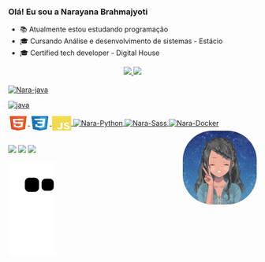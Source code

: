 ### Olá! Eu sou a Narayana Brahmajyoti

- 📚 Atualmente estou estudando programação
- 🎓 Cursando Análise e desenvolvimento de sistemas - Estácio
- 🎓 Certified tech developer - Digital House

<div align="center">
  <a href="https://github.com/Narayana-Brahmajyoti">
  <img height="180em" src="https://github-readme-stats.vercel.app/api?username=Narayana-Brahmajyoti&show_icons=true&theme=midnight-purple&include_all_commits=true&count_private=true"/>
  <img height="180em" src="https://github-readme-stats.vercel.app/api/top-langs/?username=Narayana-Brahmajyoti&layout=compact&langs_count=7&theme=midnight-purple"/>
</div>
<div style="display: inline_block"><br>
  <img align="center" alt="Nara-java" height="30" width="40" src="">

![java](https://github.com/Narayana-Brahmajyoti/Narayana-Brahmajyoti/assets/89326709/f889b85a-860d-4f16-88cc-2ed9ab95ce6e)

  <img align="center" alt="Nara-HTML" height="30" width="40" src="https://raw.githubusercontent.com/devicons/devicon/master/icons/html5/html5-original.svg">
  <img align="center" alt="Nara-CSS" height="30" width="40" src="https://raw.githubusercontent.com/devicons/devicon/master/icons/css3/css3-original.svg">
  <img align="center" alt="Nara-Js" height="30" width="40" src="https://raw.githubusercontent.com/devicons/devicon/master/icons/javascript/javascript-plain.svg">
  <img align="center" alt="Nara-Python" height="30" width="40"src="https://cdn.jsdelivr.net/gh/devicons/devicon/icons/python/python-original.svg">
  <img align="center" alt="Nara-Sass" height="30" width="40"src="https://cdn.jsdelivr.net/gh/devicons/devicon/icons/sass/sass-original.svg">
  <img align="center" alt="Nara-Docker" height="30" width="40"src="https://cdn.jsdelivr.net/gh/devicons/devicon/icons/docker/docker-original.svg">
  <img align="right" alt="Nara-gif" height="150" style="border-radius:60px;" src="https://raw.githubusercontent.com/Narayana-Brahmajyoti/Narayana-Brahmajyoti/Narayana_Brahmajyoti/Gif%20Nara.gif">
</div>
  
 ##
  
<div> 
  <a href="https://gitlab.com/Narayana-Brahmajyoti" target="_blank"><img src="https://img.shields.io/badge/GitLab-330F63?style=for-the-badge&logo=gitlab&logoColor=white" target="_blank"></a>
  <a href="https://www.linkedin.com/in/narayanabrahmajyotidev/" target="_blank"><img src="https://img.shields.io/badge/-LinkedIn-%230077B5?style=for-the-badge&logo=linkedin&logoColor=white" target="_blank"></a> 
  <a href = "mailto:nbrahmajyoti@gmail.com"><img src="https://img.shields.io/badge/-Gmail-%23333?style=for-the-badge&logo=gmail&logoColor=white" target="_blank"></a>
   
   ![Snake animation](https://github.com/Narayana-Brahmajyoti/Narayana-Brahmajyoti/blob/output/github-contribution-grid-snake.svg)
   
</div>
